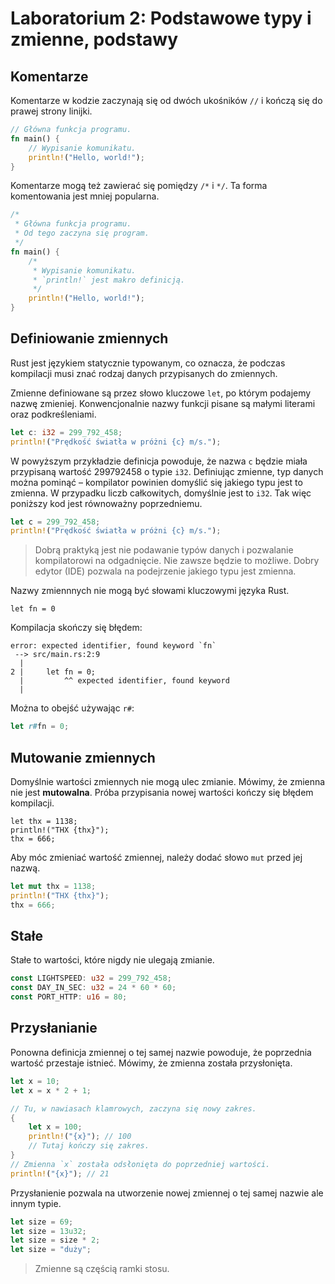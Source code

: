 # Laboratorium 2: Podstawowe typy i zmienne, podstawy

## Komentarze

Komentarze w kodzie zaczynają się od dwóch ukośników `//` i kończą się do prawej strony linijki.

```rust
// Główna funkcja programu.
fn main() {
    // Wypisanie komunikatu.
    println!("Hello, world!");
}
```

Komentarze mogą też zawierać się pomiędzy `/*` i `*/`. Ta forma komentowania jest mniej popularna.

```rust
/*
 * Główna funkcja programu.
 * Od tego zaczyna się program.
 */
fn main() {
    /*
     * Wypisanie komunikatu.
     * `println!` jest makro definicją.
     */
    println!("Hello, world!");
}
```

## Definiowanie zmiennych

Rust jest językiem statycznie typowanym, co oznacza, że podczas kompilacji musi znać rodzaj danych
przypisanych do zmiennych.

Zmienne definiowane są przez słowo kluczowe `let`, po którym podajemy nazwę zmieniej.
Konwencjonalnie nazwy funkcji pisane są małymi literami oraz podkreśleniami.

```rust
let c: i32 = 299_792_458;
println!("Prędkość światła w próżni {c} m/s.");
```

W powyższym przykładzie definicja powoduje, że nazwa `c` będzie miała przypisaną wartość
299792458 o typie `i32`. Definiując zmienne, typ danych można pominąć – kompilator powinien domyślić
się jakiego typu jest to zmienna. W przypadku liczb całkowitych, domyślnie jest to `i32`. Tak więc
poniższy kod jest równoważny poprzedniemu.

```rust
let c = 299_792_458;
println!("Prędkość światła w próżni {c} m/s.");
```

> Dobrą praktyką jest nie podawanie typów danych i pozwalanie kompilatorowi na odgadnięcie. Nie
> zawsze będzie to możliwe. Dobry edytor (IDE) pozwala na podejrzenie jakiego typu jest zmienna.

Nazwy zmiennnych nie mogą być słowami kluczowymi języka Rust.

```rust,compile_fail
let fn = 0
```

Kompilacja skończy się błędem:

```text
error: expected identifier, found keyword `fn`
 --> src/main.rs:2:9
  |
2 |     let fn = 0;
  |         ^^ expected identifier, found keyword
  |
```

Można to obejść używając `r#`:

```rust
let r#fn = 0;
```

## Mutowanie zmiennych

Domyślnie wartości zmiennych nie mogą ulec zmianie. Mówimy, że zmienna nie jest **mutowalna**.
Próba przypisania nowej wartości kończy się błędem kompilacji.

```rust,compile_fail
let thx = 1138;
println!("THX {thx}");
thx = 666;
```

Aby móc zmieniać wartość zmiennej, należy dodać słowo `mut` przed jej nazwą.

```rust
let mut thx = 1138;
println!("THX {thx}");
thx = 666;
```

## Stałe

Stałe to wartości, które nigdy nie ulegają zmianie.

```rust
const LIGHTSPEED: u32 = 299_792_458;
const DAY_IN_SEC: u32 = 24 * 60 * 60;
const PORT_HTTP: u16 = 80;
```

## Przysłanianie

Ponowna definicja zmiennej o tej samej nazwie powoduje, że poprzednia wartość przestaje istnieć.
Mówimy, że zmienna została przysłonięta.

```rust
let x = 10;
let x = x * 2 + 1;

// Tu, w nawiasach klamrowych, zaczyna się nowy zakres.
{
    let x = 100;
    println!("{x}"); // 100
    // Tutaj kończy się zakres.
}
// Zmienna `x` została odsłonięta do poprzedniej wartości.
println!("{x}"); // 21
```

Przysłanienie pozwala na utworzenie nowej zmiennej o tej samej nazwie ale innym typie.

```rust
let size = 69;
let size = 13u32;
let size = size * 2;
let size = "duży";
```

> Zmienne są częścią ramki stosu.
